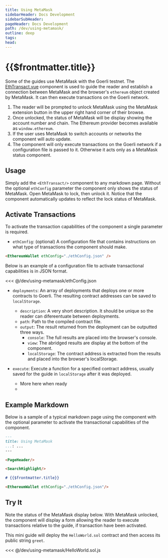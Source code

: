 ```yaml
---
title: Using MetaMask
sidebarHeader: Docs Development
sidebarSubHeader:
pageHeader: Docs Development
path: /dev/using-metamask/
outline: deep
tags:
head:
---
```


<PageHeader/>

<SearchHighlight/>

# {{$frontmatter.title}}

Some of the guides use MetaMask with the Goerli testnet. The
[EthTransact.vue](https://github.com/api3dao/vitepress-docs/blob/main/docs/_components/EthereumWallet.vue)
component is used to guide the reader and establish a connection between
MetaMask and the browser's `ethereum` object created by MetaMask. It can then
execute transactions on the Goerli network.

1. The reader will be prompted to unlock MetaMask using the MetaMask extension
   button in the upper right hand corner of their browse.
2. Once unlocked, the status of MetaMask will be display showing the account
   number and chain. The Ethereum provider becomes available as
   `window.ethereum`.
3. If the user uses MetaMask to switch accounts or networks the component will
   auto update.
4. The component will only execute transactions on the Goerli network if a
   configuration file is passed to it. Otherwise it acts only as a MetaMask
   status component.

## Usage

Simply add the `<EthTransact/>` component to any markdown page. Without the
optional `ethConfig` parameter the component only shows the status of MetaMask.
Open MetaMask to lock, then unlock it. Notice that the component automatically
updates to reflect the lock status of MetaMask.

<EthTransact/>

## Activate Transactions

To activate the transaction capabilities of the component a single parameter is
required.

- `ethConfig`: (optional) A configuration file that contains instructions on
  what type of transactions the component should make.

```html
<EthereumWallet ethConfig="./ethConfig.json" />
```

Below is an example of a configuration file to activate transactional
capabilities is in JSON format.

<<< @/dev/using-metamask/ethConfig.json

- `deployments`: An array of deployments that deploys one or more contracts to
  Goerli. The resulting contract addresses can be saved to `localStorage`.

  - `description`: A very short description. It should be unique so the reader
    can difereentuate between deployments.
  - `path`: Path to the compiled contract file.
  - `output`: The result returned from the deployment can be outputted three
    ways.
    - `console`: The full results are placed into the browser's console.
    - `view`: The abridged results are display at the bottom of the component.
    - `localStorage`: The contract address is extracted from the results and
      placed into the browser's localStorage.

- `execute`: Execute a function for a specified contract address, usually saved
  for the guide in `localStorage` after it was deployed.
  - More here when ready
  -

## Example Markdown

Below is a sample of a typical markdown page using the component with the
optional parameter to activate the transactional capabilities of the component.

```md
---
title: Using MetaMask
...: ...
---

<PageHeader/>

<SearchHighlight/>

# {{$frontmatter.title}}

<EthereumWallet ethConfig="./ethConfig.json"/>
```

## Try It

Note the status of the MetaMask display below. With MetaMask unlocked, the
component will display a form allowing the reader to execute transactions
relative to the guide, if transaction have been activated.

This mini guide will deploy the `HelloWorld.sol` contract and then access its
public string `greet`.

<<< @/dev/using-metamask/HelloWorld.sol.js

<EthTransact ethConfig="./ethConfig.json"/>

<!-- styles for this page only -->
<style>
.app3-button-meta-mask-submit{
    border:steelblue 1px solid;
    padding:5px 10px 5px 10px;
    border-radius:.3em;
    background-color:steelblue;
    color:white;
    font-size:medium;
}
.api3-meta-mask-form-box{
  border:solid gray 1px;padding:15px;width:200px;text-align:center;
}
</style>
